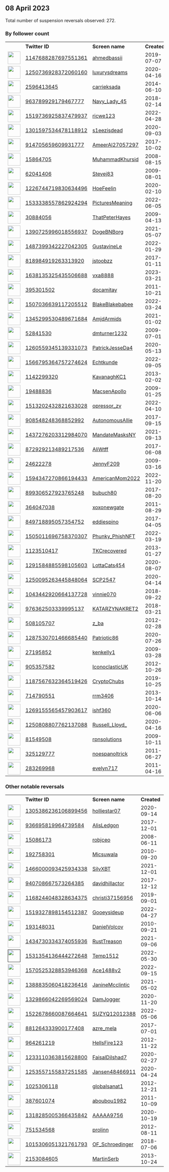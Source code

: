 
## 08 April 2023
Total number of suspension reversals observed: 272.

### By follower count
<table><tr><th></th><th align="left">Twitter ID</th><th align="left">Screen name</th>
<th align="left">Created</th><th align="left">Status</th><th align="left">Suspended</th><th align="left">Followers</th>
<tr><td><a href="https://pbs.twimg.com/profile_images/1649107658568335366/n-bO2HtX_normal.jpg"><img src="https://pbs.twimg.com/profile_images/1649107658568335366/n-bO2HtX_normal.jpg" width="40px" height="40px" align="center"/></a></td><td><a href="https://twitter.com/intent/user?user_id=1147688287697551361">1147688287697551361</a></td><td><a href="https://twitter.com/ahmedbassii">ahmedbassii</a></td><td>2019-07-07</td><td align="center"></td><td></td><td>587156</td></tr>
<tr><td><a href="https://pbs.twimg.com/profile_images/1286631869031706624/0YFiFS_h_normal.jpg"><img src="https://pbs.twimg.com/profile_images/1286631869031706624/0YFiFS_h_normal.jpg" width="40px" height="40px" align="center"/></a></td><td><a href="https://twitter.com/intent/user?user_id=1250736928372060160">1250736928372060160</a></td><td><a href="https://twitter.com/luxurysdreams">luxurysdreams</a></td><td>2020-04-16</td><td align="center"></td><td></td><td>212353</td></tr>
<tr><td><a href="https://pbs.twimg.com/profile_images/1644521418158399490/a5uQA1iL_normal.jpg"><img src="https://pbs.twimg.com/profile_images/1644521418158399490/a5uQA1iL_normal.jpg" width="40px" height="40px" align="center"/></a></td><td><a href="https://twitter.com/intent/user?user_id=2596413645">2596413645</a></td><td><a href="https://twitter.com/carrieksada">carrieksada</a></td><td>2014-06-10</td><td align="center"></td><td></td><td>98988</td></tr>
<tr><td><a href="https://pbs.twimg.com/profile_images/1343038212684603392/t0gaxMxU_normal.jpg"><img src="https://pbs.twimg.com/profile_images/1343038212684603392/t0gaxMxU_normal.jpg" width="40px" height="40px" align="center"/></a></td><td><a href="https://twitter.com/intent/user?user_id=963789929179467777">963789929179467777</a></td><td><a href="https://twitter.com/Navy_Lady_45">Navy_Lady_45</a></td><td>2018-02-14</td><td align="center"></td><td></td><td>47335</td></tr>
<tr><td><a href="https://pbs.twimg.com/profile_images/1519737260253622273/uMkvn0h3_normal.jpg"><img src="https://pbs.twimg.com/profile_images/1519737260253622273/uMkvn0h3_normal.jpg" width="40px" height="40px" align="center"/></a></td><td><a href="https://twitter.com/intent/user?user_id=1519736925837479937">1519736925837479937</a></td><td><a href="https://twitter.com/ricwe123">ricwe123</a></td><td>2022-04-28</td><td align="center"></td><td>2023-04-07</td><td>41338</td></tr>
<tr><td><a href="https://pbs.twimg.com/profile_images/1330280829474496512/Uag8AUyf_normal.jpg"><img src="https://pbs.twimg.com/profile_images/1330280829474496512/Uag8AUyf_normal.jpg" width="40px" height="40px" align="center"/></a></td><td><a href="https://twitter.com/intent/user?user_id=1301597534478118912">1301597534478118912</a></td><td><a href="https://twitter.com/s1eezisdead">s1eezisdead</a></td><td>2020-09-03</td><td align="center"></td><td></td><td>27917</td></tr>
<tr><td><a href="https://pbs.twimg.com/profile_images/1657385732686639109/y9bogltq_normal.jpg"><img src="https://pbs.twimg.com/profile_images/1657385732686639109/y9bogltq_normal.jpg" width="40px" height="40px" align="center"/></a></td><td><a href="https://twitter.com/intent/user?user_id=914705659609931777">914705659609931777</a></td><td><a href="https://twitter.com/AmeerAl27057297">AmeerAl27057297</a></td><td>2017-10-02</td><td align="center"></td><td>2022-11-03</td><td>19815</td></tr>
<tr><td><a href="https://pbs.twimg.com/profile_images/1648585438544773120/z7VMwbpi_normal.jpg"><img src="https://pbs.twimg.com/profile_images/1648585438544773120/z7VMwbpi_normal.jpg" width="40px" height="40px" align="center"/></a></td><td><a href="https://twitter.com/intent/user?user_id=15864705">15864705</a></td><td><a href="https://twitter.com/MuhammadKhursid">MuhammadKhursid</a></td><td>2008-08-15</td><td align="center"></td><td></td><td>16052</td></tr>
<tr><td><a href="https://pbs.twimg.com/profile_images/1457579026042679299/4unXBaQe_normal.jpg"><img src="https://pbs.twimg.com/profile_images/1457579026042679299/4unXBaQe_normal.jpg" width="40px" height="40px" align="center"/></a></td><td><a href="https://twitter.com/intent/user?user_id=62041406">62041406</a></td><td><a href="https://twitter.com/Stevej83">Stevej83</a></td><td>2009-08-01</td><td align="center"></td><td>2022-06-27</td><td>13766</td></tr>
<tr><td><a href="https://pbs.twimg.com/profile_images/1619411981802283015/xpLtK9sy_normal.jpg"><img src="https://pbs.twimg.com/profile_images/1619411981802283015/xpLtK9sy_normal.jpg" width="40px" height="40px" align="center"/></a></td><td><a href="https://twitter.com/intent/user?user_id=1226744719830634496">1226744719830634496</a></td><td><a href="https://twitter.com/HoeFeelin">HoeFeelin</a></td><td>2020-02-10</td><td align="center"></td><td>2022-03-17</td><td>12529</td></tr>
<tr><td><a href="https://pbs.twimg.com/profile_images/1547890358935121924/VI6HSPzO_normal.jpg"><img src="https://pbs.twimg.com/profile_images/1547890358935121924/VI6HSPzO_normal.jpg" width="40px" height="40px" align="center"/></a></td><td><a href="https://twitter.com/intent/user?user_id=1533338557862924294">1533338557862924294</a></td><td><a href="https://twitter.com/PicturesMeaning">PicturesMeaning</a></td><td>2022-06-05</td><td align="center"></td><td>2022-07-28</td><td>11507</td></tr>
<tr><td><a href="https://pbs.twimg.com/profile_images/1086322848879308801/NjmTWYTQ_normal.jpg"><img src="https://pbs.twimg.com/profile_images/1086322848879308801/NjmTWYTQ_normal.jpg" width="40px" height="40px" align="center"/></a></td><td><a href="https://twitter.com/intent/user?user_id=30884056">30884056</a></td><td><a href="https://twitter.com/ThatPeterHayes">ThatPeterHayes</a></td><td>2009-04-13</td><td align="center"></td><td></td><td>9354</td></tr>
<tr><td><a href="https://pbs.twimg.com/profile_images/1557008672705871876/9AZ1ZCm0_normal.jpg"><img src="https://pbs.twimg.com/profile_images/1557008672705871876/9AZ1ZCm0_normal.jpg" width="40px" height="40px" align="center"/></a></td><td><a href="https://twitter.com/intent/user?user_id=1390725996018556937">1390725996018556937</a></td><td><a href="https://twitter.com/DogeBNBorg">DogeBNBorg</a></td><td>2021-05-07</td><td align="center"></td><td>2022-09-23</td><td>9131</td></tr>
<tr><td><a href="https://pbs.twimg.com/profile_images/1487883443434397702/dDMJbqCk_normal.jpg"><img src="https://pbs.twimg.com/profile_images/1487883443434397702/dDMJbqCk_normal.jpg" width="40px" height="40px" align="center"/></a></td><td><a href="https://twitter.com/intent/user?user_id=1487399342227042305">1487399342227042305</a></td><td><a href="https://twitter.com/GustavineLe">GustavineLe</a></td><td>2022-01-29</td><td align="center"></td><td>2022-06-12</td><td>9026</td></tr>
<tr><td><a href="https://pbs.twimg.com/profile_images/1299061683529363459/Ie55PYVa_normal.jpg"><img src="https://pbs.twimg.com/profile_images/1299061683529363459/Ie55PYVa_normal.jpg" width="40px" height="40px" align="center"/></a></td><td><a href="https://twitter.com/intent/user?user_id=818984919263313920">818984919263313920</a></td><td><a href="https://twitter.com/jstoobzz">jstoobzz</a></td><td>2017-01-11</td><td align="center"></td><td></td><td>7371</td></tr>
<tr><td><a href="https://pbs.twimg.com/profile_images/1661703309974204416/lz8GahFJ_normal.jpg"><img src="https://pbs.twimg.com/profile_images/1661703309974204416/lz8GahFJ_normal.jpg" width="40px" height="40px" align="center"/></a></td><td><a href="https://twitter.com/intent/user?user_id=1638135325435506688">1638135325435506688</a></td><td><a href="https://twitter.com/vxa8888">vxa8888</a></td><td>2023-03-21</td><td align="center"></td><td>2023-03-29</td><td>6410</td></tr>
<tr><td><a href="https://pbs.twimg.com/profile_images/1655938888135852032/cM6isZs1_normal.jpg"><img src="https://pbs.twimg.com/profile_images/1655938888135852032/cM6isZs1_normal.jpg" width="40px" height="40px" align="center"/></a></td><td><a href="https://twitter.com/intent/user?user_id=395301502">395301502</a></td><td><a href="https://twitter.com/docamitay">docamitay</a></td><td>2011-10-21</td><td align="center"></td><td></td><td>6361</td></tr>
<tr><td><a href="https://pbs.twimg.com/profile_images/1647609315157766146/hBEOT1VO_normal.jpg"><img src="https://pbs.twimg.com/profile_images/1647609315157766146/hBEOT1VO_normal.jpg" width="40px" height="40px" align="center"/></a></td><td><a href="https://twitter.com/intent/user?user_id=1507036639117205512">1507036639117205512</a></td><td><a href="https://twitter.com/BlakeBlakebabee">BlakeBlakebabee</a></td><td>2022-03-24</td><td align="center"></td><td>2022-12-06</td><td>6162</td></tr>
<tr><td><a href="https://pbs.twimg.com/profile_images/1657713834126192641/K1ML5QXo_normal.jpg"><img src="https://pbs.twimg.com/profile_images/1657713834126192641/K1ML5QXo_normal.jpg" width="40px" height="40px" align="center"/></a></td><td><a href="https://twitter.com/intent/user?user_id=1345299530489671684">1345299530489671684</a></td><td><a href="https://twitter.com/AmjdArmids">AmjdArmids</a></td><td>2021-01-02</td><td align="center"></td><td>2023-03-22</td><td>5973</td></tr>
<tr><td><a href="https://pbs.twimg.com/profile_images/1660815777094574080/2hleSKvD_normal.jpg"><img src="https://pbs.twimg.com/profile_images/1660815777094574080/2hleSKvD_normal.jpg" width="40px" height="40px" align="center"/></a></td><td><a href="https://twitter.com/intent/user?user_id=52841530">52841530</a></td><td><a href="https://twitter.com/dmturner1232">dmturner1232</a></td><td>2009-07-01</td><td align="center"></td><td></td><td>5529</td></tr>
<tr><td><a href="https://pbs.twimg.com/profile_images/1260559660769132544/hQGF6GDW_normal.jpg"><img src="https://pbs.twimg.com/profile_images/1260559660769132544/hQGF6GDW_normal.jpg" width="40px" height="40px" align="center"/></a></td><td><a href="https://twitter.com/intent/user?user_id=1260559345139331073">1260559345139331073</a></td><td><a href="https://twitter.com/PatrickJesseDa4">PatrickJesseDa4</a></td><td>2020-05-13</td><td align="center"></td><td>2023-03-29</td><td>5386</td></tr>
<tr><td><a href="https://pbs.twimg.com/profile_images/1657350899780534274/Z_0fWvYL_normal.jpg"><img src="https://pbs.twimg.com/profile_images/1657350899780534274/Z_0fWvYL_normal.jpg" width="40px" height="40px" align="center"/></a></td><td><a href="https://twitter.com/intent/user?user_id=1566795364757274624">1566795364757274624</a></td><td><a href="https://twitter.com/Echtkunde">Echtkunde</a></td><td>2022-09-05</td><td align="center"></td><td>2023-03-30</td><td>5108</td></tr>
<tr><td><a href="https://pbs.twimg.com/profile_images/1376237528370536450/zXoDgE7F_normal.jpg"><img src="https://pbs.twimg.com/profile_images/1376237528370536450/zXoDgE7F_normal.jpg" width="40px" height="40px" align="center"/></a></td><td><a href="https://twitter.com/intent/user?user_id=1142299320">1142299320</a></td><td><a href="https://twitter.com/KavanaghKC1">KavanaghKC1</a></td><td>2013-02-02</td><td align="center"></td><td>2023-03-24</td><td>4817</td></tr>
<tr><td><a href="https://pbs.twimg.com/profile_images/1604673913761705984/0uPHW0oK_normal.jpg"><img src="https://pbs.twimg.com/profile_images/1604673913761705984/0uPHW0oK_normal.jpg" width="40px" height="40px" align="center"/></a></td><td><a href="https://twitter.com/intent/user?user_id=19488836">19488836</a></td><td><a href="https://twitter.com/MacsenApollo">MacsenApollo</a></td><td>2009-01-25</td><td align="center"></td><td>2023-01-27</td><td>4575</td></tr>
<tr><td><a href="https://pbs.twimg.com/profile_images/1661094828631810048/QFP670NI_normal.jpg"><img src="https://pbs.twimg.com/profile_images/1661094828631810048/QFP670NI_normal.jpg" width="40px" height="40px" align="center"/></a></td><td><a href="https://twitter.com/intent/user?user_id=1513202432821633028">1513202432821633028</a></td><td><a href="https://twitter.com/opressor_zv">opressor_zv</a></td><td>2022-04-10</td><td align="center"></td><td>2022-10-08</td><td>4156</td></tr>
<tr><td><a href="https://pbs.twimg.com/profile_images/1477866177263190016/wa53XjLA_normal.jpg"><img src="https://pbs.twimg.com/profile_images/1477866177263190016/wa53XjLA_normal.jpg" width="40px" height="40px" align="center"/></a></td><td><a href="https://twitter.com/intent/user?user_id=908548248368852992">908548248368852992</a></td><td><a href="https://twitter.com/AutonomousAllie">AutonomousAllie</a></td><td>2017-09-15</td><td align="center"></td><td>2022-12-14</td><td>4111</td></tr>
<tr><td><a href="https://pbs.twimg.com/profile_images/1658992051113820162/q5YuM6e0_normal.jpg"><img src="https://pbs.twimg.com/profile_images/1658992051113820162/q5YuM6e0_normal.jpg" width="40px" height="40px" align="center"/></a></td><td><a href="https://twitter.com/intent/user?user_id=1437276203312984070">1437276203312984070</a></td><td><a href="https://twitter.com/MandateMasksNY">MandateMasksNY</a></td><td>2021-09-13</td><td align="center"></td><td>2023-02-16</td><td>4025</td></tr>
<tr><td><a href="https://pbs.twimg.com/profile_images/1648627092106379266/SqLT-Cof_normal.jpg"><img src="https://pbs.twimg.com/profile_images/1648627092106379266/SqLT-Cof_normal.jpg" width="40px" height="40px" align="center"/></a></td><td><a href="https://twitter.com/intent/user?user_id=872929213489217536">872929213489217536</a></td><td><a href="https://twitter.com/AliWtff">AliWtff</a></td><td>2017-06-08</td><td align="center">🚫</td><td></td><td>3878</td></tr>
<tr><td><a href="https://pbs.twimg.com/profile_images/1643799852726337543/UVPN9GY3_normal.jpg"><img src="https://pbs.twimg.com/profile_images/1643799852726337543/UVPN9GY3_normal.jpg" width="40px" height="40px" align="center"/></a></td><td><a href="https://twitter.com/intent/user?user_id=24622278">24622278</a></td><td><a href="https://twitter.com/JennyF209">JennyF209</a></td><td>2009-03-16</td><td align="center"></td><td>2022-06-05</td><td>3789</td></tr>
<tr><td><a href="https://pbs.twimg.com/profile_images/1594359841375526913/H6cMsxYx_normal.jpg"><img src="https://pbs.twimg.com/profile_images/1594359841375526913/H6cMsxYx_normal.jpg" width="40px" height="40px" align="center"/></a></td><td><a href="https://twitter.com/intent/user?user_id=1594347270866194433">1594347270866194433</a></td><td><a href="https://twitter.com/AmericanMom2022">AmericanMom2022</a></td><td>2022-11-20</td><td align="center"></td><td>2023-01-17</td><td>3066</td></tr>
<tr><td><a href="https://pbs.twimg.com/profile_images/1546191020798492678/0HcHRi3p_normal.jpg"><img src="https://pbs.twimg.com/profile_images/1546191020798492678/0HcHRi3p_normal.jpg" width="40px" height="40px" align="center"/></a></td><td><a href="https://twitter.com/intent/user?user_id=899306527923765248">899306527923765248</a></td><td><a href="https://twitter.com/bubuch80">bubuch80</a></td><td>2017-08-20</td><td align="center"></td><td>2022-12-14</td><td>2915</td></tr>
<tr><td><a href="https://pbs.twimg.com/profile_images/1643415891454087168/jxpAtc7k_normal.jpg"><img src="https://pbs.twimg.com/profile_images/1643415891454087168/jxpAtc7k_normal.jpg" width="40px" height="40px" align="center"/></a></td><td><a href="https://twitter.com/intent/user?user_id=364047038">364047038</a></td><td><a href="https://twitter.com/xoxonewgate">xoxonewgate</a></td><td>2011-08-29</td><td align="center"></td><td>2023-03-28</td><td>2735</td></tr>
<tr><td><a href="https://pbs.twimg.com/profile_images/1613733893089140737/prBMppxj_normal.png"><img src="https://pbs.twimg.com/profile_images/1613733893089140737/prBMppxj_normal.png" width="40px" height="40px" align="center"/></a></td><td><a href="https://twitter.com/intent/user?user_id=849718895057354752">849718895057354752</a></td><td><a href="https://twitter.com/eddiespino">eddiespino</a></td><td>2017-04-05</td><td align="center"></td><td>2023-03-01</td><td>2674</td></tr>
<tr><td><a href="https://pbs.twimg.com/profile_images/1649279894671572992/OcMnxUfr_normal.png"><img src="https://pbs.twimg.com/profile_images/1649279894671572992/OcMnxUfr_normal.png" width="40px" height="40px" align="center"/></a></td><td><a href="https://twitter.com/intent/user?user_id=1505011696758370307">1505011696758370307</a></td><td><a href="https://twitter.com/Phunky_PhishNFT">Phunky_PhishNFT</a></td><td>2022-03-19</td><td align="center"></td><td>2023-01-13</td><td>2647</td></tr>
<tr><td><a href="https://pbs.twimg.com/profile_images/1648932224601935872/Ypqxfe48_normal.jpg"><img src="https://pbs.twimg.com/profile_images/1648932224601935872/Ypqxfe48_normal.jpg" width="40px" height="40px" align="center"/></a></td><td><a href="https://twitter.com/intent/user?user_id=1123510417">1123510417</a></td><td><a href="https://twitter.com/TKCrecovered">TKCrecovered</a></td><td>2013-01-27</td><td align="center"></td><td></td><td>2496</td></tr>
<tr><td><a href="https://pbs.twimg.com/profile_images/1292575913004208130/3GzMzrW1_normal.jpg"><img src="https://pbs.twimg.com/profile_images/1292575913004208130/3GzMzrW1_normal.jpg" width="40px" height="40px" align="center"/></a></td><td><a href="https://twitter.com/intent/user?user_id=1291584885598105603">1291584885598105603</a></td><td><a href="https://twitter.com/LottaCats454">LottaCats454</a></td><td>2020-08-07</td><td align="center"></td><td>2022-07-28</td><td>2484</td></tr>
<tr><td><a href="https://pbs.twimg.com/profile_images/1644843589187383299/pFYgSzP7_normal.jpg"><img src="https://pbs.twimg.com/profile_images/1644843589187383299/pFYgSzP7_normal.jpg" width="40px" height="40px" align="center"/></a></td><td><a href="https://twitter.com/intent/user?user_id=1250095263445848064">1250095263445848064</a></td><td><a href="https://twitter.com/SCP2547">SCP2547</a></td><td>2020-04-14</td><td align="center"></td><td>2022-08-31</td><td>2229</td></tr>
<tr><td><a href="https://pbs.twimg.com/profile_images/1624560472857927680/jHCEukjT_normal.jpg"><img src="https://pbs.twimg.com/profile_images/1624560472857927680/jHCEukjT_normal.jpg" width="40px" height="40px" align="center"/></a></td><td><a href="https://twitter.com/intent/user?user_id=1043442920664137728">1043442920664137728</a></td><td><a href="https://twitter.com/vinnie070">vinnie070</a></td><td>2018-09-22</td><td align="center"></td><td>2023-02-19</td><td>2085</td></tr>
<tr><td><a href="https://pbs.twimg.com/profile_images/1148638269229457409/Vm7d_Hl6_normal.jpg"><img src="https://pbs.twimg.com/profile_images/1148638269229457409/Vm7d_Hl6_normal.jpg" width="40px" height="40px" align="center"/></a></td><td><a href="https://twitter.com/intent/user?user_id=976362503339995137">976362503339995137</a></td><td><a href="https://twitter.com/KATARZYNAKRET2">KATARZYNAKRET2</a></td><td>2018-03-21</td><td align="center"></td><td>2022-10-11</td><td>2079</td></tr>
<tr><td><a href="https://pbs.twimg.com/profile_images/1480274358874562568/Xfki1lXO_normal.jpg"><img src="https://pbs.twimg.com/profile_images/1480274358874562568/Xfki1lXO_normal.jpg" width="40px" height="40px" align="center"/></a></td><td><a href="https://twitter.com/intent/user?user_id=508105707">508105707</a></td><td><a href="https://twitter.com/z_ba">z_ba</a></td><td>2012-02-28</td><td align="center"></td><td>2022-08-18</td><td>2052</td></tr>
<tr><td><a href="https://pbs.twimg.com/profile_images/1297599758471585792/eXR4q2k7_normal.jpg"><img src="https://pbs.twimg.com/profile_images/1297599758471585792/eXR4q2k7_normal.jpg" width="40px" height="40px" align="center"/></a></td><td><a href="https://twitter.com/intent/user?user_id=1287530701466685440">1287530701466685440</a></td><td><a href="https://twitter.com/Patriotic86">Patriotic86</a></td><td>2020-07-26</td><td align="center"></td><td></td><td>2015</td></tr>
<tr><td><a href="https://pbs.twimg.com/profile_images/1302964274747367424/LzQC0IP0_normal.jpg"><img src="https://pbs.twimg.com/profile_images/1302964274747367424/LzQC0IP0_normal.jpg" width="40px" height="40px" align="center"/></a></td><td><a href="https://twitter.com/intent/user?user_id=27195852">27195852</a></td><td><a href="https://twitter.com/kenkelly1">kenkelly1</a></td><td>2009-03-28</td><td align="center"></td><td>2023-03-27</td><td>1996</td></tr>
<tr><td><a href="https://pbs.twimg.com/profile_images/1645106767397830657/BPZSvQZ3_normal.jpg"><img src="https://pbs.twimg.com/profile_images/1645106767397830657/BPZSvQZ3_normal.jpg" width="40px" height="40px" align="center"/></a></td><td><a href="https://twitter.com/intent/user?user_id=905357582">905357582</a></td><td><a href="https://twitter.com/IconoclasticUK">IconoclasticUK</a></td><td>2012-10-26</td><td align="center"></td><td></td><td>1881</td></tr>
<tr><td><a href="https://pbs.twimg.com/profile_images/1587608683420307459/cIi_FFdl_normal.jpg"><img src="https://pbs.twimg.com/profile_images/1587608683420307459/cIi_FFdl_normal.jpg" width="40px" height="40px" align="center"/></a></td><td><a href="https://twitter.com/intent/user?user_id=1187567632364519426">1187567632364519426</a></td><td><a href="https://twitter.com/CryptoChubs">CryptoChubs</a></td><td>2019-10-25</td><td align="center"></td><td>2023-03-12</td><td>1701</td></tr>
<tr><td><a href="https://pbs.twimg.com/profile_images/1649064166437576712/TqZW6445_normal.jpg"><img src="https://pbs.twimg.com/profile_images/1649064166437576712/TqZW6445_normal.jpg" width="40px" height="40px" align="center"/></a></td><td><a href="https://twitter.com/intent/user?user_id=714790551">714790551</a></td><td><a href="https://twitter.com/rrm3406">rrm3406</a></td><td>2013-10-14</td><td align="center"></td><td></td><td>1686</td></tr>
<tr><td><a href="https://pbs.twimg.com/profile_images/1347952725380657152/9Utls8EU_normal.jpg"><img src="https://pbs.twimg.com/profile_images/1347952725380657152/9Utls8EU_normal.jpg" width="40px" height="40px" align="center"/></a></td><td><a href="https://twitter.com/intent/user?user_id=1269155565457903617">1269155565457903617</a></td><td><a href="https://twitter.com/ishf360">ishf360</a></td><td>2020-06-06</td><td align="center"></td><td></td><td>1634</td></tr>
<tr><td><a href="https://pbs.twimg.com/profile_images/1461709045002342400/09RQ3kOM_normal.jpg"><img src="https://pbs.twimg.com/profile_images/1461709045002342400/09RQ3kOM_normal.jpg" width="40px" height="40px" align="center"/></a></td><td><a href="https://twitter.com/intent/user?user_id=1250808807762137088">1250808807762137088</a></td><td><a href="https://twitter.com/Russell_Lloyd_">Russell_Lloyd_</a></td><td>2020-04-16</td><td align="center"></td><td>2023-01-07</td><td>1620</td></tr>
<tr><td><a href="https://pbs.twimg.com/profile_images/981408774996021248/1Abf5z8x_normal.jpg"><img src="https://pbs.twimg.com/profile_images/981408774996021248/1Abf5z8x_normal.jpg" width="40px" height="40px" align="center"/></a></td><td><a href="https://twitter.com/intent/user?user_id=81549508">81549508</a></td><td><a href="https://twitter.com/rpnsolutions">rpnsolutions</a></td><td>2009-10-11</td><td align="center"></td><td>2022-12-30</td><td>1598</td></tr>
<tr><td><a href="https://pbs.twimg.com/profile_images/1507000746767704070/YwR4IspG_normal.jpg"><img src="https://pbs.twimg.com/profile_images/1507000746767704070/YwR4IspG_normal.jpg" width="40px" height="40px" align="center"/></a></td><td><a href="https://twitter.com/intent/user?user_id=325129777">325129777</a></td><td><a href="https://twitter.com/noespanoltrick">noespanoltrick</a></td><td>2011-06-27</td><td align="center"></td><td>2022-10-25</td><td>1579</td></tr>
<tr><td><a href="https://pbs.twimg.com/profile_images/1571899946198077441/RBMo8f1Y_normal.jpg"><img src="https://pbs.twimg.com/profile_images/1571899946198077441/RBMo8f1Y_normal.jpg" width="40px" height="40px" align="center"/></a></td><td><a href="https://twitter.com/intent/user?user_id=283269968">283269968</a></td><td><a href="https://twitter.com/evelyn717">evelyn717</a></td><td>2011-04-16</td><td align="center"></td><td>2023-03-28</td><td>1555</td></tr>
</table>

### Other notable reversals
<table><tr><th></th><th align="left">Twitter ID</th><th align="left">Screen name</th>
<th align="left">Created</th><th align="left">Status</th><th align="left">Suspended</th><th align="left">Followers</th>
<tr><td><a href="https://pbs.twimg.com/profile_images/1660838979414134784/EllQNX4F_normal.jpg"><img src="https://pbs.twimg.com/profile_images/1660838979414134784/EllQNX4F_normal.jpg" width="40px" height="40px" align="center"/></a></td><td><a href="https://twitter.com/intent/user?user_id=1305386236106899456">1305386236106899456</a></td><td><a href="https://twitter.com/holliestar07">holliestar07</a></td><td>2020-09-14</td><td align="center"></td><td>2022-04-05</td><td>1404</td></tr>
<tr><td><a href="https://pbs.twimg.com/profile_images/1281804902470213633/pov4i_VL_normal.jpg"><img src="https://pbs.twimg.com/profile_images/1281804902470213633/pov4i_VL_normal.jpg" width="40px" height="40px" align="center"/></a></td><td><a href="https://twitter.com/intent/user?user_id=936695819964739584">936695819964739584</a></td><td><a href="https://twitter.com/AlisLedgon">AlisLedgon</a></td><td>2017-12-01</td><td align="center"></td><td>2022-12-12</td><td>1505</td></tr>
<tr><td><a href="https://pbs.twimg.com/profile_images/1228428656550260736/SMIFBNCW_normal.jpg"><img src="https://pbs.twimg.com/profile_images/1228428656550260736/SMIFBNCW_normal.jpg" width="40px" height="40px" align="center"/></a></td><td><a href="https://twitter.com/intent/user?user_id=15086173">15086173</a></td><td><a href="https://twitter.com/robjceo">robjceo</a></td><td>2008-06-11</td><td align="center"></td><td>2022-12-30</td><td>483</td></tr>
<tr><td><a href="https://pbs.twimg.com/profile_images/2769604108/5ef729faee1be6bad58090838b5537b6_normal.jpeg"><img src="https://pbs.twimg.com/profile_images/2769604108/5ef729faee1be6bad58090838b5537b6_normal.jpeg" width="40px" height="40px" align="center"/></a></td><td><a href="https://twitter.com/intent/user?user_id=192758301">192758301</a></td><td><a href="https://twitter.com/Micsuwala">Micsuwala</a></td><td>2010-09-20</td><td align="center">🔒</td><td>2023-03-22</td><td>38</td></tr>
<tr><td><a href="https://pbs.twimg.com/profile_images/1642248942648799232/yT1Yo7fe_normal.jpg"><img src="https://pbs.twimg.com/profile_images/1642248942648799232/yT1Yo7fe_normal.jpg" width="40px" height="40px" align="center"/></a></td><td><a href="https://twitter.com/intent/user?user_id=1466000093425934338">1466000093425934338</a></td><td><a href="https://twitter.com/SilvXBT">SilvXBT</a></td><td>2021-12-01</td><td align="center"></td><td>2023-03-30</td><td>697</td></tr>
<tr><td><a href="https://pbs.twimg.com/profile_images/940716943056650241/sdZIX4vn_normal.jpg"><img src="https://pbs.twimg.com/profile_images/940716943056650241/sdZIX4vn_normal.jpg" width="40px" height="40px" align="center"/></a></td><td><a href="https://twitter.com/intent/user?user_id=940708667573264385">940708667573264385</a></td><td><a href="https://twitter.com/davidhillactor">davidhillactor</a></td><td>2017-12-12</td><td align="center"></td><td>2023-01-11</td><td>127</td></tr>
<tr><td><a href="https://pbs.twimg.com/profile_images/1631400837472714759/uaKQgitv_normal.jpg"><img src="https://pbs.twimg.com/profile_images/1631400837472714759/uaKQgitv_normal.jpg" width="40px" height="40px" align="center"/></a></td><td><a href="https://twitter.com/intent/user?user_id=1168244048328634375">1168244048328634375</a></td><td><a href="https://twitter.com/christi37156956">christi37156956</a></td><td>2019-09-01</td><td align="center"></td><td>2023-03-26</td><td>119</td></tr>
<tr><td><a href="https://pbs.twimg.com/profile_images/1519328029801123846/fpdVPsvV_normal.jpg"><img src="https://pbs.twimg.com/profile_images/1519328029801123846/fpdVPsvV_normal.jpg" width="40px" height="40px" align="center"/></a></td><td><a href="https://twitter.com/intent/user?user_id=1519327898154512387">1519327898154512387</a></td><td><a href="https://twitter.com/Gooeysideup">Gooeysideup</a></td><td>2022-04-27</td><td align="center"></td><td>2022-12-17</td><td>108</td></tr>
<tr><td><a href="https://pbs.twimg.com/profile_images/1641103875171049474/Z_rPLBjB_normal.jpg"><img src="https://pbs.twimg.com/profile_images/1641103875171049474/Z_rPLBjB_normal.jpg" width="40px" height="40px" align="center"/></a></td><td><a href="https://twitter.com/intent/user?user_id=193148031">193148031</a></td><td><a href="https://twitter.com/DanielVolcov">DanielVolcov</a></td><td>2010-09-21</td><td align="center"></td><td>2023-03-31</td><td>61</td></tr>
<tr><td><a href="https://pbs.twimg.com/profile_images/1590452103700529157/4oD5rioV_normal.png"><img src="https://pbs.twimg.com/profile_images/1590452103700529157/4oD5rioV_normal.png" width="40px" height="40px" align="center"/></a></td><td><a href="https://twitter.com/intent/user?user_id=1434730334374055936">1434730334374055936</a></td><td><a href="https://twitter.com/RustTreason">RustTreason</a></td><td>2021-09-06</td><td align="center"></td><td>2022-12-07</td><td>365</td></tr>
<tr><td><a href=""><img src="" width="40px" height="40px" align="center"/></a></td><td><a href="https://twitter.com/intent/user?user_id=1531354136444272648">1531354136444272648</a></td><td><a href="https://twitter.com/Temp1512">Temp1512</a></td><td>2022-05-30</td><td align="center"></td><td>2022-11-27</td><td>399</td></tr>
<tr><td><a href="https://pbs.twimg.com/profile_images/1649146909452562432/Q9iElhUI_normal.jpg"><img src="https://pbs.twimg.com/profile_images/1649146909452562432/Q9iElhUI_normal.jpg" width="40px" height="40px" align="center"/></a></td><td><a href="https://twitter.com/intent/user?user_id=1570525328853946368">1570525328853946368</a></td><td><a href="https://twitter.com/Ace1488v2">Ace1488v2</a></td><td>2022-09-15</td><td align="center"></td><td>2022-11-09</td><td>117</td></tr>
<tr><td><a href="https://pbs.twimg.com/profile_images/1438570363739426820/rGWal-Ji_normal.jpg"><img src="https://pbs.twimg.com/profile_images/1438570363739426820/rGWal-Ji_normal.jpg" width="40px" height="40px" align="center"/></a></td><td><a href="https://twitter.com/intent/user?user_id=1388835060418236416">1388835060418236416</a></td><td><a href="https://twitter.com/JanineMcclintic">JanineMcclintic</a></td><td>2021-05-02</td><td align="center"></td><td>2023-03-26</td><td>8</td></tr>
<tr><td><a href="https://pbs.twimg.com/profile_images/1645807681540861957/rR9p6ir8_normal.jpg"><img src="https://pbs.twimg.com/profile_images/1645807681540861957/rR9p6ir8_normal.jpg" width="40px" height="40px" align="center"/></a></td><td><a href="https://twitter.com/intent/user?user_id=1329866042269569024">1329866042269569024</a></td><td><a href="https://twitter.com/DamJogger">DamJogger</a></td><td>2020-11-20</td><td align="center"></td><td>2023-01-06</td><td>45</td></tr>
<tr><td><a href="https://pbs.twimg.com/profile_images/1522678878015299591/q7feh7im_normal.png"><img src="https://pbs.twimg.com/profile_images/1522678878015299591/q7feh7im_normal.png" width="40px" height="40px" align="center"/></a></td><td><a href="https://twitter.com/intent/user?user_id=1522678660087664641">1522678660087664641</a></td><td><a href="https://twitter.com/SUZYQ12012388">SUZYQ12012388</a></td><td>2022-05-06</td><td align="center"></td><td>2023-03-30</td><td>578</td></tr>
<tr><td><a href="https://pbs.twimg.com/profile_images/1645469600962977792/bX8Qu55q_normal.jpg"><img src="https://pbs.twimg.com/profile_images/1645469600962977792/bX8Qu55q_normal.jpg" width="40px" height="40px" align="center"/></a></td><td><a href="https://twitter.com/intent/user?user_id=881264333900177408">881264333900177408</a></td><td><a href="https://twitter.com/azre_mela">azre_mela</a></td><td>2017-07-01</td><td align="center"></td><td>2023-03-26</td><td>15</td></tr>
<tr><td><a href="https://pbs.twimg.com/profile_images/1512268543072645122/G5WFJHyB_normal.jpg"><img src="https://pbs.twimg.com/profile_images/1512268543072645122/G5WFJHyB_normal.jpg" width="40px" height="40px" align="center"/></a></td><td><a href="https://twitter.com/intent/user?user_id=964261219">964261219</a></td><td><a href="https://twitter.com/HellsFire123">HellsFire123</a></td><td>2012-11-22</td><td align="center"></td><td>2022-10-30</td><td>1166</td></tr>
<tr><td><a href="https://pbs.twimg.com/profile_images/1656532699245592577/Ck4fXkpF_normal.jpg"><img src="https://pbs.twimg.com/profile_images/1656532699245592577/Ck4fXkpF_normal.jpg" width="40px" height="40px" align="center"/></a></td><td><a href="https://twitter.com/intent/user?user_id=1233110363815628800">1233110363815628800</a></td><td><a href="https://twitter.com/FaisalDilshad7">FaisalDilshad7</a></td><td>2020-02-27</td><td align="center"></td><td>2023-03-27</td><td>56</td></tr>
<tr><td><a href="https://pbs.twimg.com/profile_images/1603392320967442434/ke3YwU-f_normal.jpg"><img src="https://pbs.twimg.com/profile_images/1603392320967442434/ke3YwU-f_normal.jpg" width="40px" height="40px" align="center"/></a></td><td><a href="https://twitter.com/intent/user?user_id=1253557155837251585">1253557155837251585</a></td><td><a href="https://twitter.com/Jansen48466911">Jansen48466911</a></td><td>2020-04-24</td><td align="center">🔒</td><td>2023-04-06</td><td>122</td></tr>
<tr><td><a href="https://pbs.twimg.com/profile_images/1653904316908859392/5ulUySkl_normal.jpg"><img src="https://pbs.twimg.com/profile_images/1653904316908859392/5ulUySkl_normal.jpg" width="40px" height="40px" align="center"/></a></td><td><a href="https://twitter.com/intent/user?user_id=1025306118">1025306118</a></td><td><a href="https://twitter.com/globalsanat1">globalsanat1</a></td><td>2012-12-21</td><td align="center"></td><td>2023-03-09</td><td>45</td></tr>
<tr><td><a href="https://pbs.twimg.com/profile_images/1240010694923300871/M6codyuB_normal.jpg"><img src="https://pbs.twimg.com/profile_images/1240010694923300871/M6codyuB_normal.jpg" width="40px" height="40px" align="center"/></a></td><td><a href="https://twitter.com/intent/user?user_id=387601074">387601074</a></td><td><a href="https://twitter.com/aboubou1982">aboubou1982</a></td><td>2011-10-09</td><td align="center"></td><td>2023-02-09</td><td>520</td></tr>
<tr><td><a href="https://pbs.twimg.com/profile_images/1604548626944069640/45FNQdwx_normal.jpg"><img src="https://pbs.twimg.com/profile_images/1604548626944069640/45FNQdwx_normal.jpg" width="40px" height="40px" align="center"/></a></td><td><a href="https://twitter.com/intent/user?user_id=1318285005366435842">1318285005366435842</a></td><td><a href="https://twitter.com/AAAAA9756">AAAAA9756</a></td><td>2020-10-19</td><td align="center"></td><td>2023-03-08</td><td>210</td></tr>
<tr><td><a href="https://pbs.twimg.com/profile_images/1645403524644360192/5K5t19eg_normal.jpg"><img src="https://pbs.twimg.com/profile_images/1645403524644360192/5K5t19eg_normal.jpg" width="40px" height="40px" align="center"/></a></td><td><a href="https://twitter.com/intent/user?user_id=751534568">751534568</a></td><td><a href="https://twitter.com/prolinn">prolinn</a></td><td>2012-08-11</td><td align="center"></td><td>2023-03-07</td><td>231</td></tr>
<tr><td><a href="https://pbs.twimg.com/profile_images/1532417485554737153/R96WP5Av_normal.jpg"><img src="https://pbs.twimg.com/profile_images/1532417485554737153/R96WP5Av_normal.jpg" width="40px" height="40px" align="center"/></a></td><td><a href="https://twitter.com/intent/user?user_id=1015306051321761793">1015306051321761793</a></td><td><a href="https://twitter.com/OF_Schroedinger">OF_Schroedinger</a></td><td>2018-07-06</td><td align="center"></td><td>2023-03-29</td><td>423</td></tr>
<tr><td><a href="https://pbs.twimg.com/profile_images/1646939343657771008/FIXg8kqw_normal.jpg"><img src="https://pbs.twimg.com/profile_images/1646939343657771008/FIXg8kqw_normal.jpg" width="40px" height="40px" align="center"/></a></td><td><a href="https://twitter.com/intent/user?user_id=2153084605">2153084605</a></td><td><a href="https://twitter.com/MartinSerb">MartinSerb</a></td><td>2013-10-24</td><td align="center"></td><td>2023-03-30</td><td>2</td></tr>
</table>
